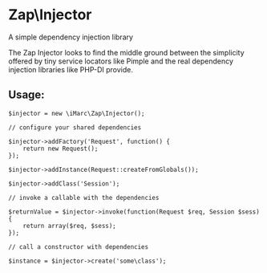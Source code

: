 # Zap\Injector

A simple dependency injection library

The Zap Injector looks to find the middle ground between the simplicity offered by tiny
service locators like Pimple and the real dependency injection libraries like PHP-DI
provide.

##  Usage:

```(php)
$injector = new \iMarc\Zap\Injector();

// configure your shared dependencies

$injector->addFactory('Request', function() {
	return new Request();
});

$injector->addInstance(Request::createFromGlobals());

$injector->addClass('Session');

// invoke a callable with the dependencies

$returnValue = $injector->invoke(function(Request $req, Session $sess) {
	return array($req, $sess);
});

// call a constructor with dependencies

$instance = $injector->create('some\class');
```
